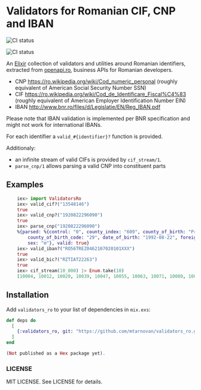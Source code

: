 # Validators for Romanian CIF, CNP and IBAN

![CI status](https://github.com/mtarnovan/validators_ro/actions/workflows/elixir.yml/badge.svg?branch=master)

![CI status](https://github.com/mtarnovan/validators_ro/actions/workflows/elixir.yml/badge.svg?branch=master)

<!-- MDOC !-->

An [Elixir](https://elixir-lang.org/) collection of validators and utilities
around Romanian identifiers, extracted from [openapi.ro](https://openapi.ro),
business APIs for Romanian developers.

* CNP https://ro.wikipedia.org/wiki/Cod_numeric_personal (roughly equivalent of
  American Social Security Number SSN)
* CIF https://ro.wikipedia.org/wiki/Cod_de_Identificare_Fiscal%C4%83 (roughly
  equivalent of American Employer Identification Number EIN)
* IBAN http://www.bnr.ro/files/d/Legislatie/EN/Reg_IBAN.pdf

Please note that IBAN validation is implemented per BNR specification and might
not work for international IBANs.

For each identifier a `valid_#{identifier}?` function is provided.

Additionaly:
  * an infinite stream of valid CIFs is provided by `cif_stream/1`.
  * `parse_cnp/1` allows parsing a valid CNP into constituent parts

## Examples
```elixir
    iex> import ValidatorsRo
    iex> valid_cif?("13548146")
    true
    iex> valid_cnp?("1920822296090")
    true
    iex> parse_cnp("1920822296090")
    %{parsed: %{control: "0", county_index: "609", county_of_birth: "Prahova",
        county_of_birth_code: "29", date_of_birth: "1992-08-22", foreign_resident: false,
        sex: "m"}, valid: true}
    iex> valid_iban?("RO56TREZ0462107020101XXX")
    true
    iex> valid_bic?("RZTIAT22263")
    true
    iex> cif_stream(10_000) |> Enum.take(10)
    [10004, 10012, 10020, 10039, 10047, 10055, 10063, 10071, 10080, 10098]
```
<!-- MDOC !-->

## Installation

Add `validators_ro` to your list of dependencies in `mix.exs`:

```elixir
def deps do
  [
    {:validators_ro, git: "https://github.com/mtarnovan/validators_ro.git"}
  ]
end

(Not published as a Hex package yet).
```

### LICENSE

MIT LICENSE. See LICENSE for details.
